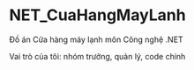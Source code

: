 # NET_CuaHangMayLanh
Đồ án Cửa hàng máy lạnh môn Công nghệ .NET

Vai trò của tôi: nhóm trưởng, quản lý, code chính

